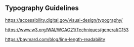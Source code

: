 ## Typography Guidelines

https://accessibility.digital.gov/visual-design/typography/

https://www.w3.org/WAI/WCAG21/Techniques/general/G153

https://baymard.com/blog/line-length-readability
